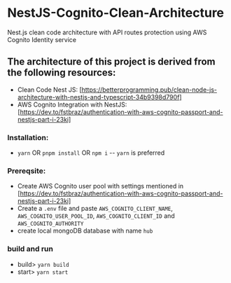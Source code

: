 # NestJS-Cognito-Clean-Architecture
 Nest.js clean code architecture with API routes protection using AWS Cognito Identity service

## The architecture of this project is derived from the following resources:
- Clean Code Nest JS: [https://betterprogramming.pub/clean-node-js-architecture-with-nestjs-and-typescript-34b9398d790f]
- AWS Cognito Integration with NestJS: [https://dev.to/fstbraz/authentication-with-aws-cognito-passport-and-nestjs-part-i-23ki]

### Installation:
- `yarn` OR `pnpm install` OR `npm i` -- `yarn` is preferred

### Prereqsite:
- Create AWS Cognito user pool with settings mentioned in [https://dev.to/fstbraz/authentication-with-aws-cognito-passport-and-nestjs-part-i-23ki]
- Create a `.env` file and paste `AWS_COGNITO_CLIENT_NAME`, `AWS_COGNITO_USER_POOL_ID`, `AWS_COGNITO_CLIENT_ID` and `AWS_COGNITO_AUTHORITY` 
- create local mongoDB database with name `hub`

### build and run
- build> `yarn build`
- start> `yarn start`


